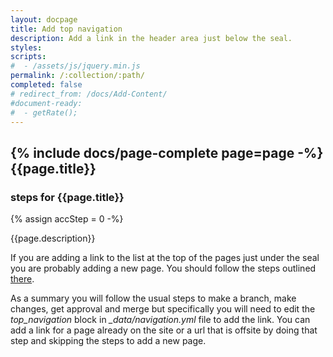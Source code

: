 ```yaml
---
layout: docpage
title: Add top navigation
description: Add a link in the header area just below the seal.
styles:
scripts:
#  - /assets/js/jquery.min.js
permalink: /:collection/:path/
completed: false
# redirect_from: /docs/Add-Content/
#document-ready:
#  - getRate();
---
```


## {% include docs/page-complete page=page -%}{{page.title}}

<h3 class="usa-sr-only">steps for {{page.title}}</h3>
{% assign accStep = 0 -%}

{{page.description}}

If you are adding a link to the list at the top of the pages just under the seal you are probably adding a new page.  You should follow the steps outlined [there]({{site.baseurl}}/docs/Add-Content/add-page).

As a summary you will follow the usual steps to make a branch, make changes, get approval and merge but specifically you will need to edit the *top_navigation* block in *_data/navigation.yml* file to add the link.  You can add a link for a page already on the site or a url that is offsite by doing that step and skipping the steps to add a new page.
